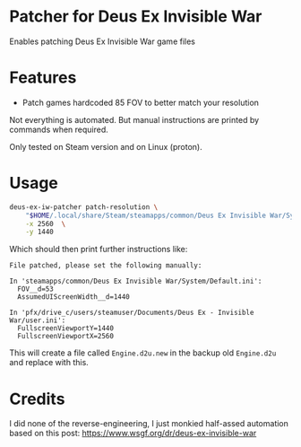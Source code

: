 # Patcher for Deus Ex Invisible War

Enables patching Deus Ex Invisible War game files

# Features

* Patch games hardcoded 85 FOV to better match your resolution

Not everything is automated. But manual instructions are printed by commands
when required.

Only tested on Steam version and on Linux (proton).

# Usage

```bash
deus-ex-iw-patcher patch-resolution \
    "$HOME/.local/share/Steam/steamapps/common/Deus Ex Invisible War/System/Engine.d2u" \
    -x 2560  \
    -y 1440
```

Which should then print further instructions like:

```
File patched, please set the following manually:

In 'steamapps/common/Deus Ex Invisible War/System/Default.ini':
  FOV__d=53
  AssumedUIScreenWidth__d=1440

In 'pfx/drive_c/users/steamuser/Documents/Deus Ex - Invisible War/user.ini':
  FullscreenViewportY=1440
  FullscreenViewportX=2560
```

This will create a file called `Engine.d2u.new` in the backup old `Engine.d2u`
and replace with this.

# Credits

I did none of the reverse-engineering, I just monkied half-assed automation
based on this post: https://www.wsgf.org/dr/deus-ex-invisible-war

